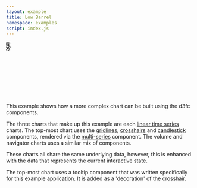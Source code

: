```yaml
---
layout: example
title: Low Barrel
namespace: examples
script: index.js
---
```

<style>@import "index.css";</style>

<svg id="low-barrel">
  <g layout-style="flex: 0.65; flexDirection: row">
    <svg class="main" layout-style="flex: 1"></svg>
    <g layout-style="width: 20; justifyContent: center">
      <g layout-style="height: 0">
        <text text-anchor="middle" transform="rotate(90)">OHLC</text>
      </g>
    </g>
  </g>
  <g layout-style="flex: 0.2; flexDirection: row">
    <svg class="volume" layout-style="flex: 1"></svg>
    <g layout-style="width: 20; justifyContent: center">
      <g layout-style="height: 0">
        <text text-anchor="middle" transform="rotate(90)">Volume</text>
      </g>
    </g>
  </g>
  <g layout-style="flex: 0.15; flexDirection: row">
    <svg class="navigator" layout-style="flex: 1"></svg>
    <text layout-style="width: 20"></text>
  </g>
</svg>

This example shows how a more complex chart can be built using the d3fc components.

The three charts that make up this example are each [linear time series](../../components/chart/linearTimeSeries.html) charts. The top-most chart uses the [gridlines](../../components/annotation/gridlines.html), [crosshairs](../../components/tool/crosshairs.html) and [candlestick](../../components/series/candlestick.html) components, rendered via the [multi-series](../../components/series/multi.html) component. The volume and navigator charts uses a similar mix of components.

These charts all share the same underlying data, however, this is enhanced with the data that represents the current interactive state.

The top-most chart uses a tooltip component that was written specifically for this example application. It is added as a 'decoration' of the crosshair.
